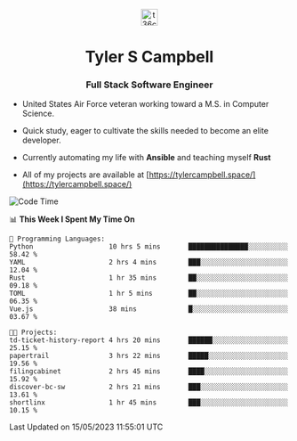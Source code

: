 <p align="center">
<a href="https://www.linkedin.com/in/t36campbell" target="blank"><img align="center" src="https://ik.imagekit.io/t36campbell/Portfolio/linkedin.png.original_m8bbGgPh6.png" alt="t36campbell" height="30" width="30" /></a>
</p>
<h1 align="center">Tyler S Campbell</h1>
<h3 align="center">Full Stack Software Engineer</h3>

* United States Air Force veteran working toward a M.S. in Computer Science.

* Quick study, eager to cultivate the skills needed to become an elite developer.

* Currently automating my life with **Ansible** and teaching myself **Rust**

* All of my projects are available at [https://tylercampbell.space/](https://tylercampbell.space/)

<!--START_SECTION:waka-->
![Code Time](http://img.shields.io/badge/Code%20Time-2%2C483%20hrs%2010%20mins-blue)

📊 **This Week I Spent My Time On** 

```text
💬 Programming Languages: 
Python                   10 hrs 5 mins       ███████████████░░░░░░░░░░   58.42 % 
YAML                     2 hrs 4 mins        ███░░░░░░░░░░░░░░░░░░░░░░   12.04 % 
Rust                     1 hr 35 mins        ██░░░░░░░░░░░░░░░░░░░░░░░   09.18 % 
TOML                     1 hr 5 mins         ██░░░░░░░░░░░░░░░░░░░░░░░   06.35 % 
Vue.js                   38 mins             █░░░░░░░░░░░░░░░░░░░░░░░░   03.67 % 

🐱‍💻 Projects: 
td-ticket-history-report 4 hrs 20 mins       ██████░░░░░░░░░░░░░░░░░░░   25.15 % 
papertrail               3 hrs 22 mins       █████░░░░░░░░░░░░░░░░░░░░   19.56 % 
filingcabinet            2 hrs 45 mins       ████░░░░░░░░░░░░░░░░░░░░░   15.92 % 
discover-bc-sw           2 hrs 21 mins       ███░░░░░░░░░░░░░░░░░░░░░░   13.61 % 
shortlinx                1 hr 45 mins        ███░░░░░░░░░░░░░░░░░░░░░░   10.15 % 
```


 Last Updated on 15/05/2023 11:55:01 UTC
<!--END_SECTION:waka-->

